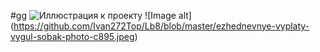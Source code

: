 #gg
![Иллюстрация к проекту](https://github.com/jon/coolproject/raw/master/image/image.png)
![Image alt] (https://github.com/Ivan272Top/Lb8/blob/master/ezhednevnye-vyplaty-vygul-sobak-photo-c895.jpeg)
